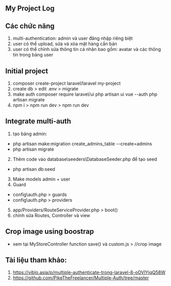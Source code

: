 ## My Project Log

## Các chức năng
1. multi-authentication: admin và user đăng nhập riêng biệt
2. user có thể  upload, sửa và xóa mặt hàng cần bán
3. user có thể chỉnh sửa thông tin cá nhân bao gồm: avatar và các thông tin trong bảng user
## Initial project
1. composer create-project laravel/laravel my-project
2. create db > edit .env > migrate
3. make auth
composer require laravel/ui
php artisan ui vue --auth
php artisan migrate
4. npm i > npm run dev > npm run dev
## Integrate multi-auth
1. tạo bảng admin:
- php artisan make:migration create_admins_table --create=admins
- php artisan migrate
2. Thêm code vào database\seeders\DatabaseSeeder.php để tạo seed
- php artisan db:seed
3. Make models admin + user
4. Guard
- config\auth.php > guards
- config\auth.php > providers
5. app/Providers/RouteServiceProvider.php > boot()
6. chỉnh sửa Routes, Controller và view

## Crop image using boostrap
- xem tại MyStoreController function save() và custom.js > //crop image

## Tài liệu tham khảo:
1. https://viblo.asia/p/multiple-authenticate-trong-laravel-8-oOVlYjqQ58W
2. https://github.com/PikeTheFreelancer/Multiple-Auth/tree/master